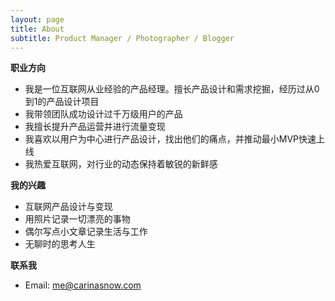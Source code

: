 ```yaml
---
layout: page
title: About
subtitle: Product Manager / Photographer / Blogger
---
```


**职业方向**

- 我是一位互联网从业经验的产品经理。擅长产品设计和需求挖掘，经历过从0到1的产品设计项目
- 我带领团队成功设计过千万级用户的产品
- 我擅长提升产品运营并进行流量变现
- 我喜欢以用户为中心进行产品设计，找出他们的痛点，并推动最小MVP快速上线
- 我热爱互联网，对行业的动态保持着敏锐的新鲜感

**我的兴趣**

- 互联网产品设计与变现
- 用照片记录一切漂亮的事物
- 偶尔写点小文章记录生活与工作
- 无聊时的思考人生

**联系我**

- Email: me@carinasnow.com
